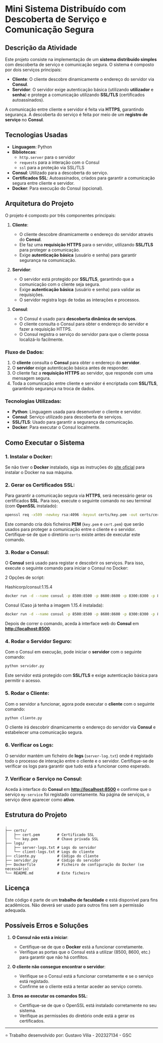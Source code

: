 
# Mini Sistema Distribuído com Descoberta de Serviço e Comunicação Segura

## Descrição da Atividade

Este projeto consiste na implementação de um **sistema distribuído simples** com descoberta de serviço e comunicação segura. O sistema é composto por dois serviços principais:

- **Cliente**: O cliente descobre dinamicamente o endereço do servidor via **Consul**.
- **Servidor**: O servidor exige autenticação básica (utilizando **utilizador** e **senha**) e protege a comunicação utilizando **SSL/TLS** (certificados autoassinados).

A comunicação entre cliente e servidor é feita via **HTTPS**, garantindo segurança. A descoberta do serviço é feita por meio de um **registro de serviço** no **Consul**.

## Tecnologias Usadas

- **Linguagem**: Python
- **Bibliotecas**: 
  - `http.server` para o servidor
  - `requests` para a interação com o Consul
  - `ssl` para a proteção via SSL/TLS
- **Consul**: Utilizado para a descoberta do serviço.
- **Certificados SSL**: Autoassinados, criados para garantir a comunicação segura entre cliente e servidor.
- **Docker**: Para execução do Consul (opcional).

## Arquitetura do Projeto

O projeto é composto por três componentes principais:

1. **Cliente**:
   - O cliente descobre dinamicamente o endereço do servidor através do **Consul**.
   - Ele faz uma **requisição HTTPS** para o servidor, utilizando **SSL/TLS** para proteger a comunicação.
   - Exige **autenticação básica** (usuário e senha) para garantir segurança na comunicação.

2. **Servidor**:
   - O servidor está protegido por **SSL/TLS**, garantindo que a comunicação com o cliente seja segura.
   - Exige **autenticação básica** (usuário e senha) para validar as requisições.
   - O servidor registra logs de todas as interações e processos.

3. **Consul**:
   - O Consul é usado para **descoberta dinâmica de serviços**.
   - O cliente consulta o Consul para obter o endereço do servidor e fazer a requisição HTTPS.
   - O Consul registra o serviço do servidor para que o cliente possa localizá-lo facilmente.

### Fluxo de Dados:

1. O **cliente** consulta o **Consul** para obter o endereço do **servidor**.
2. O **servidor** exige autenticação básica antes de responder.
3. O cliente faz a **requisição HTTPS** ao servidor, que responde com uma mensagem segura.
4. Toda a comunicação entre cliente e servidor é encriptada com **SSL/TLS**, garantindo segurança na troca de dados.

### Tecnologias Utilizadas:

- **Python**: Linguagem usada para desenvolver o cliente e servidor.
- **Consul**: Serviço utilizado para descoberta de serviços.
- **SSL/TLS**: Usado para garantir a segurança da comunicação.
- **Docker**: Para executar o Consul localmente.


## Como Executar o Sistema

### 1. **Instalar o Docker**:

Se não tiver o **Docker** instalado, siga as instruções do [site oficial](https://docs.docker.com/get-docker/) para instalar o Docker na sua máquina.

### 2. **Gerar os Certificados SSL**:

Para garantir a comunicação segura via **HTTPS**, será necessário gerar os certificados **SSL**. Para isso, execute o seguinte comando no seu terminal (com **OpenSSL** instalado):

```bash
openssl req -x509 -newkey rsa:4096 -keyout certs/key.pem -out certs/cert.pem -days 365 -nodes
```

Este comando cria dois ficheiros **PEM** (`key.pem` e `cert.pem`) que serão usados para proteger a comunicação entre o cliente e o servidor. Certifique-se de que o diretório `certs` existe antes de executar este comando.

### 3. **Rodar o Consul**:

O **Consul** será usado para registar e descobrir os serviços. Para isso, execute o seguinte comando para iniciar o Consul no Docker:

2 Opções de script:


Hashicorp/consul:1.15.4
```bash
docker run -d --name consul -p 8500:8500 -p 8600:8600 -p 8300:8300 -p 8301:8301 -p 8302:8302 -p 8600:8600/udp hashicorp/consul:1.15.4
```

Consul (Caso já tenha a imagem 1.15.4 instalada):
```bash
docker run -d --name consul -p 8500:8500 -p 8600:8600 -p 8300:8300 -p 8301:8301 -p 8302:8302 -p 8600:8600/udp consul:1.15.4
```

Depois de correr o comando, aceda à interface web do **Consul** em **[http://localhost:8500](http://localhost:8500)**.

### 4. **Rodar o Servidor Seguro**:

Com o Consul em execução, pode iniciar o **servidor** com o seguinte comando:

```bash
python servidor.py
```

Este servidor está protegido com **SSL/TLS** e exige autenticação básica para permitir o acesso.

### 5. **Rodar o Cliente**:

Com o servidor a funcionar, agora pode executar o **cliente** com o seguinte comando:

```bash
python cliente.py
```

O cliente irá descobrir dinamicamente o endereço do servidor via **Consul** e estabelecer uma comunicação segura.

### 6. **Verificar os Logs**:

O servidor mantém um ficheiro de **logs** (`server-log.txt`) onde é registado todo o processo de interação entre o cliente e o servidor. Certifique-se de verificar os logs para garantir que tudo está a funcionar como esperado.

### 7. **Verificar o Serviço no Consul**:

Aceda à interface do **Consul** em **[http://localhost:8500](http://localhost:8500)** e confirme que o serviço `my-service` foi registado corretamente. Na página de serviços, o serviço deve aparecer como **ativo**.

## Estrutura do Projeto

```
.
├── certs/
│   ├── cert.pem        # Certificado SSL
│   └── key.pem         # Chave privada SSL
├── logs/
│   ├── server-logs.txt # Logs do servidor
│   └── client-logs.txt # Logs do cliente
├── cliente.py          # Código do cliente
├── servidor.py         # Código do servidor
├── Dockerfile          # Ficheiro de configuração do Docker (se necessário)
└── README.md           # Este ficheiro
```

## Licença

Este código é parte de um **trabalho de faculdade** e está disponível para fins acadêmicos. Não deverá ser usado para outros fins sem a permissão adequada.

## Possíveis Erros e Soluções

1. **O Consul não está a iniciar**:
   - Certifique-se de que o **Docker** está a funcionar corretamente.
   - Verifique as portas que o Consul está a utilizar (8500, 8600, etc.) para garantir que não há conflitos.

2. **O cliente não consegue encontrar o servidor**:
   - Verifique se o Consul está a funcionar corretamente e se o serviço está registado.
   - Confirme se o cliente está a tentar aceder ao serviço correto.

3. **Erros ao executar os comandos SSL**:
   - Certifique-se de que o OpenSSL está instalado corretamente no seu sistema.
   - Verifique as permissões do diretório onde está a gerar os certificados.

---

⭐ Trabalho desenvolvido por: Gustavo Vília - 202327134 - GSC
